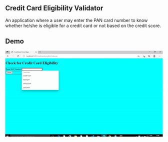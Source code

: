 ## Credit Card Eligibility Validator

An application where a user may enter the PAN card number to know whether he/she is eligible for a credit card or not based on the credit score.

## Demo

![Demo Gif](DemoGif/Credit_Card_Eligibility_Validator_Demo.gif)
